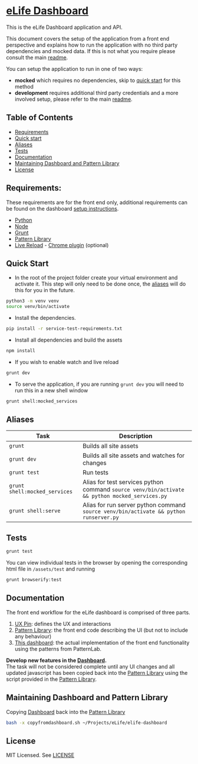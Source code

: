 # [eLife Dashboard](https://github.com/elifesciences/elife-dashboard/)

This is the eLife Dashboard application and API.

This document covers the setup of the application from a front end perspective and explains how to run the application 
with no third party dependencies and mocked data. If this is not what you require please consult the main [readme](README.md).

You can setup the application to run in one of two ways:  

 * **mocked** which requires no dependencies, skip to [quick start](#quick-start) for this method
 * **development** requires additional third party credentials and a more involved setup, please refer to the main [readme](README.md).

## Table of Contents


* [Requirements](#requirements)
* [Quick start](#quick-start)
* [Aliases](#aliases)
* [Tests](#tests)
* [Documentation](#documentation)
* [Maintaining Dashboard and Pattern Library](#maintaining-dashboard-and-pattern-library)
* [License](#license)



## Requirements:

These requirements are for the front end only, additional requirements can be found on the dashboard [setup instructions](README.md).

* [Python](https://www.python.org/)
* [Node](https://nodejs.org/en/)
* [Grunt](http://gruntjs.com/)
* [Pattern Library](https://github.com/digirati-co-uk/elife-monitoring-dashboard-frontend)
* [Live Reload](http://livereload.com/) - [Chrome plugin](https://chrome.google.com/webstore/detail/livereload/jnihajbhpnppcggbcgedagnkighmdlei) (optional)

## Quick Start

* In the root of the project folder create your virtual environment and activate it. This step will only need to be done once, the [aliases](#aliases) will do this for you in the future.

```bash
python3 -m venv venv
source venv/bin/activate
```  
  
* Install the dependencies.

```bash
pip install -r service-test-requirements.txt
```

* Install all dependencies and build the assets 

```bash
npm install
```

* If you wish to enable watch and live reload

```bash
grunt dev
```

* To serve the application, if you are running ```grunt dev``` you will need to run this in a new shell window

```bash
grunt shell:mocked_services
```


## Aliases

|             Task             |                                            Description                                           |
|----------------------------|------------------------------------------------------------------------------------------------|
| ```grunt```                  | Builds all site assets                                                                           |
| ```grunt dev```              | Builds all site assets and watches for changes                                                   |
| ```grunt test```             | Run tests                                                                                        |
| ```grunt shell:mocked_services``` | Alias for test services python command ```source venv/bin/activate && python mocked_services.py``` |
| ```grunt shell:serve```      | Alias for run server python command ```source venv/bin/activate && python runserver.py```        |



## Tests

```bash
grunt test
```

You can view individual tests in the browser by opening the corresponding html file in ```/assets/test``` and running 

```bash 
grunt browserify:test
```


## Documentation


The front end workflow for the eLife dashboard is comprised of three parts.

1. [UX Pin](https://live.uxpin.com/593d5793b51645bc5dfb5a0a5ab7629065ef1743#/pages/22041535/sitemap): defines the UX and interactions
1. [Pattern Library](https://github.com/digirati-co-uk/elife-monitoring-dashboard-frontend): the front end code describing the UI (but not to include any behaviour)
1. [This dashboard](https://github.com/elifesciences/elife-dashboard): the actual implementation of the front end functionality using the patterns from PatternLab.


**Develop new features in the [Dashboard](https://github.com/elifesciences/elife-dashboard).**  
The task will not be considered complete until any UI changes and all updated javascript has been copied back into the [Pattern Library](https://github.com/digirati-co-uk/elife-monitoring-dashboard-frontend) using the script provided in the [Pattern Library](https://github.com/digirati-co-uk/elife-monitoring-dashboard-frontend/blob/master/copyfromdashboard.sh).

## Maintaining Dashboard and Pattern Library
Copying [Dashboard](https://github.com/elifesciences/elife-dashboard) back into the [Pattern Library](https://github.com/digirati-co-uk/elife-monitoring-dashboard-frontend)

 ```sh
 bash -x copyfromdashboard.sh ~/Projects/eLife/elife-dashboard
 ```


## License

MIT Licensed. See [LICENSE](LICENSE)
